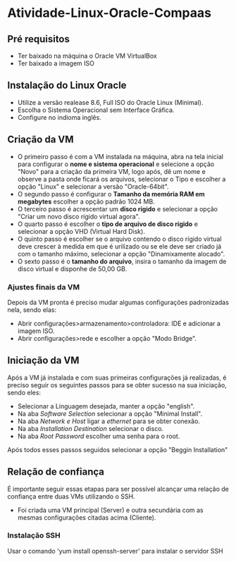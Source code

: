 # Atividade-Linux-Oracle-Compaas

## Pré requisitos

- Ter baixado na máquina o Oracle VM VirtualBox
- Ter baixado a imagem ISO

## Instalação do Linux Oracle
- Utilize a versão realease 8.6, Full ISO do Oracle Linux (Minimal).
- Escolha o Sistema Operacional sem Interface Gráfica.
- Configure no indioma inglês.

## Criação da VM

- O primeiro passo é com a VM instalada na máquina, abra na tela inicial para configurar o **nome e sistema operacional** e selecione a opção "Novo" para a criação da primeira VM, logo após, dê um nome e observe a pasta onde ficará os arquivos, selecionar o Tipo e escolher a opção "Linux" e selecionar a versão "Oracle-64bit".
- O segundo passo é configurar o **Tamanho da memória RAM em megabytes** escolher a opção padrão 1024 MB.
- O terceiro passo é acrescentar um **disco rígido** e selecionar a opção "Criar um novo disco rígido virtual agora".
- O quarto passo é escolher o **tipo de arquivo de disco rígido** e selecionar a opção VHD (Virtual Hard Disk).
- O quinto passo é escolher se o arquivo contendo o disco rígido virtual deve crescer à medida em que é urilizado ou se ele deve ser criado já com o tamanho máximo, selecionar a opção "Dinamixamente alocado".
- O sexto passo é o **tamanho do arquivo**, insira o tamanho da imagem de disco virtual e disponhe de 50,00 GB.

### Ajustes finais da VM ###

Depois da VM pronta é preciso mudar algumas configurações padronizadas nela, sendo elas:
- Abrir configurações>armazenamento>controladora: IDE e adicionar  a imagem ISO.
- Abrir configurações>rede e escolher a opção "Modo Bridge".

## Iniciação da VM ##

Após a VM já instalada e com suas primeiras configurações já realizadas, é preciso seguir os seguintes passos para se obter sucesso na sua iniciação, sendo eles:
- Selecionar a Linguagem desejada, manter a opção "english".
- Na aba *Software Selection* selecionar a opção "Minimal Install".
- Na aba *Network e Host*  ligar a *ethernet* para se obter conexão.
- Na aba *Installation Destination* selecionar o disco.
- Na aba *Root Password* escolher uma senha para o root.

Após todos esses passos seguidos selecionar a opção "Beggin Installation"

## Relação de confiança ##

É importante seguir essas etapas para ser possível alcançar uma relação de confiança entre duas VMs utilizando o SSH.

- Foi criada uma VM principal (Server) e outra secundária com as mesmas configurações citadas acima (Cliente).

### Instalação SSH ###

Usar o comando 'yum install openssh-server' para instalar o servidor SSH

